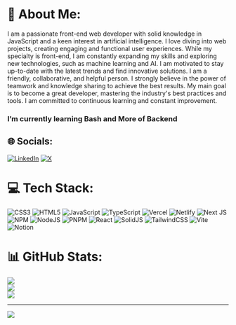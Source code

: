 # 💫 About Me:
I am a passionate front-end web developer with solid knowledge in JavaScript and a keen interest in artificial intelligence. I love diving into web projects, creating engaging and functional user experiences.
While my specialty is front-end, I am constantly expanding my skills and exploring new technologies, such as machine learning and AI. I am motivated to stay up-to-date with the latest trends and find innovative solutions.
I am a friendly, collaborative, and helpful person. I strongly believe in the power of teamwork and knowledge sharing to achieve the best results.
My main goal is to become a great developer, mastering the industry's best practices and tools. I am committed to continuous learning and constant improvement.

### I’m currently learning Bash and More of Backend 

## 🌐 Socials:
[![LinkedIn](https://img.shields.io/badge/LinkedIn-%230077B5.svg?logo=linkedin&logoColor=white)](https://linkedin.com/in/https://www.linkedin.com/in/andres-camilo-blandon-contreras-460776230/) [![X](https://img.shields.io/badge/X-black.svg?logo=X&logoColor=white)](https://x.com/https://twitter.com/camilobla1) 

# 💻 Tech Stack:
![CSS3](https://img.shields.io/badge/css3-%231572B6.svg?style=for-the-badge&logo=css3&logoColor=white) ![HTML5](https://img.shields.io/badge/html5-%23E34F26.svg?style=for-the-badge&logo=html5&logoColor=white) ![JavaScript](https://img.shields.io/badge/javascript-%23323330.svg?style=for-the-badge&logo=javascript&logoColor=%23F7DF1E) ![TypeScript](https://img.shields.io/badge/typescript-%23007ACC.svg?style=for-the-badge&logo=typescript&logoColor=white) ![Vercel](https://img.shields.io/badge/vercel-%23000000.svg?style=for-the-badge&logo=vercel&logoColor=white) ![Netlify](https://img.shields.io/badge/netlify-%23000000.svg?style=for-the-badge&logo=netlify&logoColor=#00C7B7) ![Next JS](https://img.shields.io/badge/Next-black?style=for-the-badge&logo=next.js&logoColor=white) ![NPM](https://img.shields.io/badge/NPM-%23CB3837.svg?style=for-the-badge&logo=npm&logoColor=white) ![NodeJS](https://img.shields.io/badge/node.js-6DA55F?style=for-the-badge&logo=node.js&logoColor=white) ![PNPM](https://img.shields.io/badge/pnpm-%234a4a4a.svg?style=for-the-badge&logo=pnpm&logoColor=f69220) ![React](https://img.shields.io/badge/react-%2320232a.svg?style=for-the-badge&logo=react&logoColor=%2361DAFB) ![SolidJS](https://img.shields.io/badge/SolidJS-2c4f7c?style=for-the-badge&logo=solid&logoColor=c8c9cb) ![TailwindCSS](https://img.shields.io/badge/tailwindcss-%2338B2AC.svg?style=for-the-badge&logo=tailwind-css&logoColor=white) ![Vite](https://img.shields.io/badge/vite-%23646CFF.svg?style=for-the-badge&logo=vite&logoColor=white) ![Notion](https://img.shields.io/badge/Notion-%23000000.svg?style=for-the-badge&logo=notion&logoColor=white)
# 📊 GitHub Stats:
![](https://github-readme-stats.vercel.app/api?username=ACBC-DEV&theme=dracula&hide_border=true&include_all_commits=false&count_private=false)<br/>
![](https://github-readme-streak-stats.herokuapp.com/?user=ACBC-DEV&theme=dracula&hide_border=true)<br/>
![](https://github-readme-stats.vercel.app/api/top-langs/?username=ACBC-DEV&theme=dracula&hide_border=true&include_all_commits=false&count_private=false&layout=compact)

---
[![](https://visitcount.itsvg.in/api?id=ACBC-DEV&icon=1&color=1)](https://visitcount.itsvg.in)

<!-- Proudly created with GPRM ( https://gprm.itsvg.in ) -->
